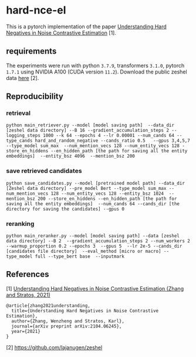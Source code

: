 # hard-nce-el
This is a pytorch implementation of the paper [Understanding Hard Negatives in Noise Contrastive Estimation](https://arxiv.org/pdf/2104.06245.pdf) [1].

## requirements
The experiments were run with python `3.7.9`, transformers `3.1.0`, pytorch `1.7.1` using NVIDIA A100 (CUDA version `11.2`). Download the public zeshel data [here](https://github.com/lajanugen/zeshel) [2].


## Reproducibility

### retrieval
```
python main_retriever.py --model [model saving path]  --data_dir [zeshel data directory] --B 16 --gradient_accumulation_steps 2 --logging_steps 1000 --k 64 --epochs 4 --lr 0.00001 --num_cands 64 --type_cands hard_and_random_negative --cands_ratio 0.5   --gpus 3,4,5,7    --type_model sum_max  --num_mention_vecs 128 --num_entity_vecs 128 -store_en_hiddens --en_hidden_path [the path for saving all the entity embeddings]  --entity_bsz 4096  --mention_bsz 200

```

### save retrieved candidates
```
python save_candidates.py --model [pretrained model path] --data_dir [Zeshel data directory] --pre_model Bert --type_model sum_max --num_mention_vecs 128 --num_entity_vecs 128 --entity_bsz 1024  --mention_bsz 200 --store_en_hiddens --en_hidden_path [the path for saving all the entity embeddings]  --num_cands 64 --cands_dir [the directory for saving the candidates] --gpus 0

```


### reranking
```
python main_reranker.py --model [model saving path] --data [zeshel data directory] --B 2  --gradient_accumulation_steps 2 --num_workers 2 --warmup_proportion 0.2 --epochs 3  --gpus 5  --lr 2e-5 --cands_dir [candidates file directory]  --eval_method [micro or macro] --type_model full --type_bert base  --inputmark

```

## References
[1] [Understanding Hard Negatives in Noise Contrastive Estimation (Zhang and Stratos, 2021)](https://arxiv.org/pdf/2104.06245.pdf)
```
@article{zhang2021understanding,
  title={Understanding Hard Negatives in Noise Contrastive Estimation},
  author={Zhang, Wenzheng and Stratos, Karl},
  journal={arXiv preprint arXiv:2104.06245},
  year={2021}
}
```
[2] https://github.com/lajanugen/zeshel

